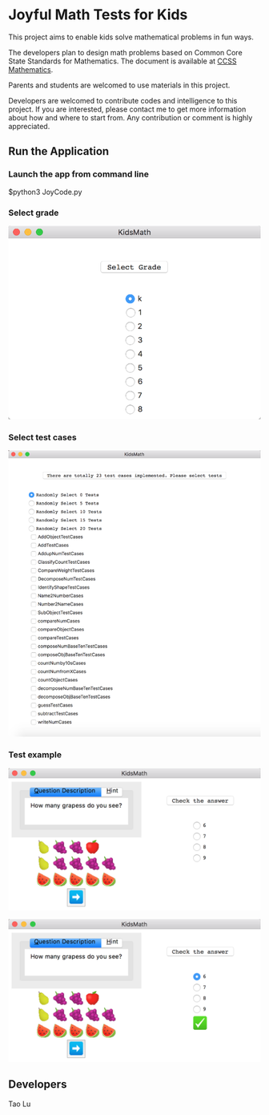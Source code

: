 # Joyful Math Tests for Kids

This project aims to enable kids solve mathematical problems in fun ways.

The developers plan to design math problems based on Common Core State Standards for Mathematics. The document is available at [CCSS Mathematics](http://www.k12.wa.us/CoreStandards/Mathematics/pubdocs/CCSSI_MathStandards.pdf).

Parents and students are welcomed to use materials in this project.

Developers are welcomed to contribute codes and intelligence to this project. If you are interested, please contact me to get more information about how and where to start from. Any contribution or comment is highly appreciated.


## Run the Application

### Launch the app from command line

$python3 JoyCode.py

### Select grade

![Alt text](joypixels/appshots/p1.png?raw=true "Select grade")

### Select test cases

![Alt text](joypixels/appshots/p2.png?raw=true "Select test cases")

### Test example

![Alt text](joypixels/appshots/p3.png?raw=true "Test example")

![Alt text](joypixels/appshots/p4.png?raw=true "Check answer")


## Developers
Tao Lu
